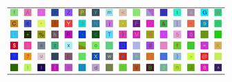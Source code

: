 <table>
<tr>
<td><img src="21.gif"></td>
<td><img src="41.gif"></td>
<td><img src="31.gif"></td>
<td><img src="2F.gif"></td>
<td><img src="5A.gif"></td>
<td><img src="50.gif"></td>
<td><img src="79.gif"></td>
<td><img src="6D.gif"></td>
<td><img src="3C.gif"></td>
<td><img src="72.gif"></td>
<td><img src="gr3.gif"></td>
<td><img src="5D.gif"></td>
<td><img src="74.gif"></td>
<td><img src="34.gif"></td>
<td><img src="47.gif"></td>
<td><img src="57.gif"></td>
</tr>
<tr>
<td><img src="43.gif"></td>
<td><img src="36.gif"></td>
<td><img src="22.gif"></td>
<td><img src="7C.gif"></td>
<td><img src="59.gif"></td>
<td><img src="33.gif"></td>
<td><img src="4E.gif"></td>
<td><img src="6A.gif"></td>
<td><img src="2A.gif"></td>
<td><img src="46.gif"></td>
<td><img src="51.gif"></td>
<td><img src="26.gif"></td>
<td><img src="5B.gif"></td>
<td><img src="7E.gif"></td>
<td><img src="39.gif"></td>
<td><img src="4F.gif"></td>
</tr>
<tr>
<td><img src="4C.gif"></td>
<td><img src="2B.gif"></td>
<td><img src="25.gif"></td>
<td><img src="68.gif"></td>
<td><img src="52.gif"></td>
<td><img src="60.gif"></td>
<td><img src="63.gif"></td>
<td><img src="54.gif"></td>
<td><img src="29.gif"></td>
<td><img src="4D.gif"></td>
<td><img src="71.gif"></td>
<td><img src="2C.gif"></td>
<td><img src="35.gif"></td>
<td><img src="30.gif"></td>
<td><img src="55.gif"></td>
<td><img src="2D.gif"></td>
</tr>
<tr>
<td><img src="24.gif"></td>
<td><img src="53.gif"></td>
<td><img src="61.gif"></td>
<td><img src="7A.gif"></td>
<td><img src="78.gif"></td>
<td><img src="gr2.gif"></td>
<td><img src="6F.gif"></td>
<td><img src="5F.gif"></td>
<td><img src="44.gif"></td>
<td><img src="3B.gif"></td>
<td><img src="67.gif"></td>
<td><img src="2E.gif"></td>
<td><img src="66.gif"></td>
<td><img src="48.gif"></td>
<td><img src="3D.gif"></td>
<td><img src="4B.gif"></td>
</tr>
<tr>
<td><img src="3F.gif"></td>
<td><img src="37.gif"></td>
<td><img src="75.gif"></td>
<td><img src="gr1.gif"></td>
<td><img src="45.gif"></td>
<td><img src="27.gif"></td>
<td><img src="58.gif"></td>
<td><img src="77.gif"></td>
<td><img src="23.gif"></td>
<td><img src="70.gif"></td>
<td><img src="28.gif"></td>
<td><img src="62.gif"></td>
<td><img src="7D.gif"></td>
<td><img src="3E.gif"></td>
<td><img src="40.gif"></td>
<td><img src="76.gif"></td>
</tr>
<tr>
<td><img src="6B.gif"></td>
<td><img src="6C.gif"></td>
<td><img src="49.gif"></td>
<td><img src="7B.gif"></td>
<td><img src="65.gif"></td>
<td><img src="73.gif"></td>
<td><img src="64.gif"></td>
<td><img src="69.gif"></td>
<td><img src="3A.gif"></td>
<td><img src="56.gif"></td>
<td><img src="42.gif"></td>
<td><img src="32.gif"></td>
<td><img src="6E.gif"></td>
<td><img src="4A.gif"></td>
<td><img src="38.gif"></td>
<td><img src="5E.gif"></td>
</tr>
</table>
